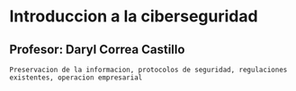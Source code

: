 # Introduccion a la ciberseguridad
## Profesor: Daryl Correa Castillo 
    Preservacion de la informacion, protocolos de seguridad, regulaciones existentes, operacion empresarial 